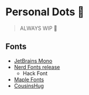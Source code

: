 # Personal Dots :cactus:

> ALWAYS WIP :rocket:

## Fonts

- [JetBrains Mono](https://www.jetbrains.com/lp/mono/)
- [Nerd Fonts release](https://github.com/ryanoasis/nerd-fonts/releases)
  - Hack Font
- [Maple Fonts](https://github.com/subframe7536/maple-font/releases)
- [CousinsHug](https://github.com/zapolnoch/CousinsHug)
